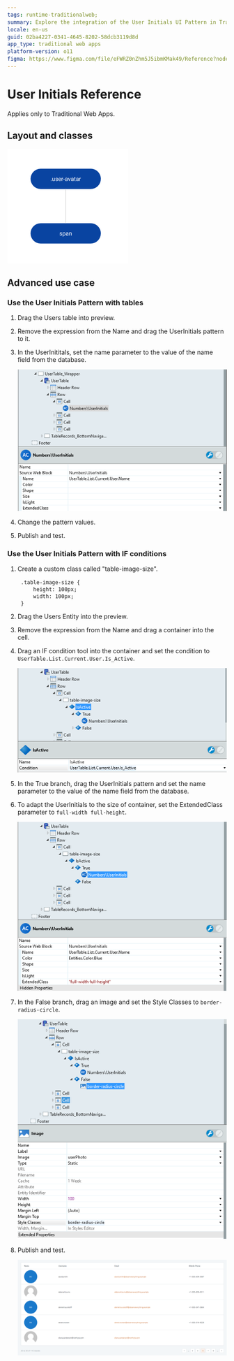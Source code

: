 ```yaml
---
tags: runtime-traditionalweb;
summary: Explore the integration of the User Initials UI Pattern in Traditional Web Apps using OutSystems 11 (O11).
locale: en-us
guid: 02ba4227-0341-4645-8202-58dcb3119d8d
app_type: traditional web apps
platform-version: o11
figma: https://www.figma.com/file/eFWRZ0nZhm5J5ibmKMak49/Reference?node-id=615:618
---
```


# User Initials Reference

<div class="info" markdown="1">

Applies only to Traditional Web Apps.

</div>

## Layout and classes

![Diagram showing the layout and classes for the User Initials UI Pattern in Traditional Web Apps](images/userinitials-2-diag.png "User Initials Layout Diagram")

## Advanced use case

### Use the User Initials Pattern with tables

1. Drag the Users table into preview.

1. Remove the expression from the Name and drag the UserInitials pattern to it.

1. In the UserInititals, set the name parameter to the value of the name field from the database.

    ![Screenshot of the User Initials Pattern being used within a table in a Traditional Web App](images/userinitials-3-ss.png "User Initials in Table Preview")

1. Change the pattern values.

1. Publish and test.

### Use the User Initials Pattern with IF conditions

1. Create a custom class called "table-image-size".

        .table-image-size {
            height: 100px;
            width: 100px;
        }

1. Drag the Users Entity into the preview.

1. Remove the expression from the Name and drag a container into the cell.

1. Drag an IF condition tool into the container and set the condition to `UserTable.List.Current.User.Is_Active`.

    ![Screenshot showing the IF condition tool being used in the User Initials Pattern setup](images/userinitials-5-ss.png "IF Condition Tool in User Initials")

1. In the True branch, drag the UserInitials pattern and set the name parameter to the value of the name field from the database.

1. To adapt the UserInitials to the size of container, set the ExtendedClass parameter to `full-width full-height`.

    ![Screenshot of the True branch configuration for the User Initials Pattern with extended class parameters](images/userinitials-6-ss.png "User Initials True Branch Configuration")

1. In the False branch, drag an image and set the Style Classes to  `border-radius-circle`.

    ![Screenshot of the False branch in the User Initials Pattern showing an image with a circular border](images/userinitials-7-ss.png "User Initials False Branch Image")

1. Publish and test.

    ![Screenshot of the published test for the User Initials Pattern in a Traditional Web App](images/userinitials-8-ss.png "Published User Initials Test")

